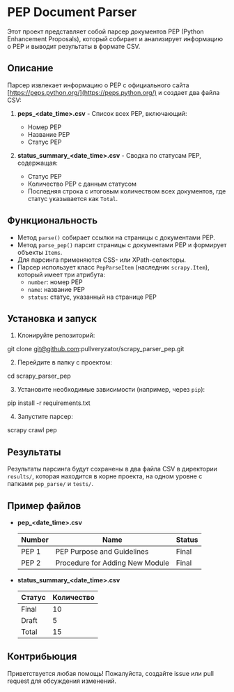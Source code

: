 # PEP Document Parser

Этот проект представляет собой парсер документов PEP (Python Enhancement Proposals), который собирает и анализирует информацию о PEP и выводит результаты в формате CSV.

## Описание

Парсер извлекает информацию о PEP с официального сайта [https://peps.python.org/](https://peps.python.org/) и создает два файла CSV:

1. **peps_<date_time>.csv** - Список всех PEP, включающий:
   - Номер PEP
   - Название PEP
   - Статус PEP

2. **status_summary_<date_time>.csv** - Сводка по статусам PEP, содержащая:
   - Статус PEP
   - Количество PEP с данным статусом
   - Последняя строка с итоговым количеством всех документов, где статус указывается как `Total`.

## Функциональность

- Метод `parse()` собирает ссылки на страницы с документами PEP.
- Метод `parse_pep()` парсит страницы с документами PEP и формирует объекты `Items`.
- Для парсинга применяются CSS- или XPath-селекторы.
- Парсер использует класс `PepParseItem` (наследник `scrapy.Item`), который имеет три атрибута:
  - `number`: номер PEP
  - `name`: название PEP
  - `status`: статус, указанный на странице PEP

## Установка и запуск

1. Клонируйте репозиторий:

   
git clone git@github.com:pullveryzator/scrapy_parser_pep.git


2. Перейдите в папку с проектом:


cd scrapy_parser_pep


3. Установите необходимые зависимости (например, через `pip`):

   
pip install -r requirements.txt


4. Запустите парсер:

   
scrapy crawl pep


## Результаты

Результаты парсинга будут сохранены в два файла CSV в директории `results/`, которая находится в корне проекта, на одном уровне с папками `pep_parse/` и `tests/`.

## Пример файлов

- **pep_<date_time>.csv**
  
  | Number | Name                            | Status       |
  |--------|---------------------------------|--------------|
  | PEP 1  | PEP Purpose and Guidelines      | Final        |
  | PEP 2  | Procedure for Adding New Module | Final        |
  
- **status_summary_<date_time>.csv**

  | Статус    | Количество |
  |-----------|------------|
  | Final     | 10         |
  | Draft     | 5          |
  | Total     | 15         |

## Контрибьюция

Приветствуется любая помощь! Пожалуйста, создайте issue или pull request для обсуждения изменений.
